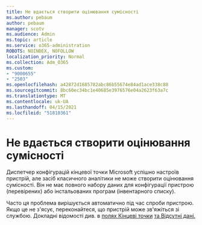 ```yaml
---
title: Не вдається створити оцінювання сумісності
ms.author: pebaum
author: pebaum
manager: scotv
ms.audience: Admin
ms.topic: article
ms.service: o365-administration
ROBOTS: NOINDEX, NOFOLLOW
localization_priority: Normal
ms.collection: Adm_O365
ms.custom:
- "9000655"
- "2503"
ms.openlocfilehash: a42872d1685782abc86b55674e84ad1ace338c88
ms.sourcegitcommit: 8bc60ec34bc1e40685e3976576e04a2623f63a7c
ms.translationtype: MT
ms.contentlocale: uk-UA
ms.lasthandoff: 04/15/2021
ms.locfileid: "51810361"
---
```

# <a name="cant-create-a-compatibility-assessment"></a>Не вдається створити оцінювання сумісності

Диспетчер конфігурацій кінцевої точки Microsoft успішно настроїв пристрій, але засіб класичного аналітики не може створити оцінювання сумісності. Він не має повного набору даних для конфігурації пристрою (перевірених) або інстальованих програм (інвентарного списку).

Часто ця проблема вирішується автоматично під час спроби пристрою. Якщо це не з'ясує, переконайтеся, що пристрій може зв'яжіться зі службою. Докладні відомості див. в [полях Кінцеві точки](https://docs.microsoft.com/configmgr/desktop-analytics/enable-data-sharing#endpoints) [та Відсутні дані.](https://docs.microsoft.com/configmgr/desktop-analytics/monitor-connection-health#missing-data)
